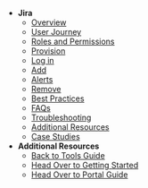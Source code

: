 - **Jira**
  - [Overview](jira/jira-overview)
  -	[User Journey](jira/jira-user-journey)
  -	[Roles and Permissions](jira/jira-roles-and-permissions)
  - [Provision](jira/jira-provision)
  - [Log in](jira/jira-log-in)
  -	[Add](jira/jira-add)
  - [Alerts](jira/jira-alerts)
  -	[Remove](jira/jira-remove)
  - [Best Practices](jira/jira-best-practices)
  - [FAQs](jira/jira-faqs)
  - [Troubleshooting](jira/jira-troubleshooting)
  - [Additional Resources](jira/jira-additional-resources)
  - [Case Studies](jira/jira-case-studies)      
- **Additional Resources**
  - [Back to Tools Guide](https://docs.developer.tech.gov.sg/docs/ship-hats-tools-guide/#/tools-overview)
  - [Head Over to Getting Started](https://docs.developer.tech.gov.sg/docs/ship-hats-getting-started-guide/#/)
  - [Head Over to Portal Guide](https://docs.developer.tech.gov.sg/docs/ship-hats-portal-guide/#/ship-hats-portal-overview)  